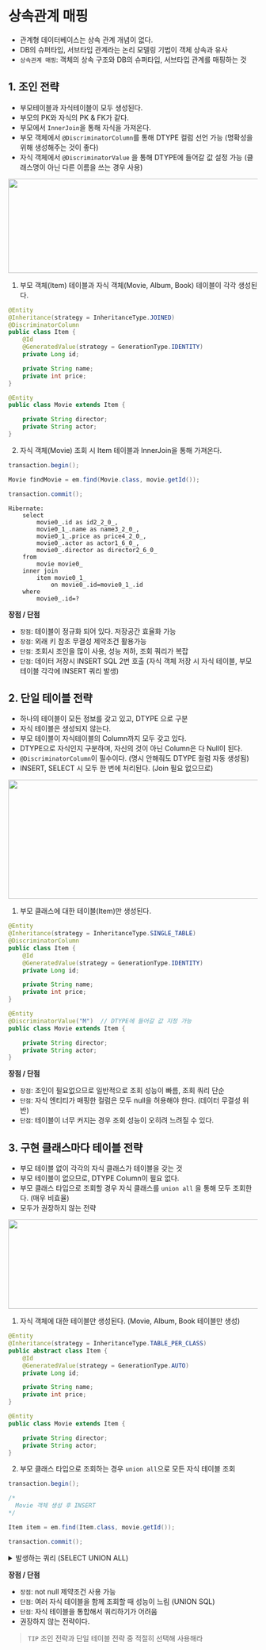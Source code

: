 # 상속관계 매핑
* 관계형 데이터베이스는 상속 관계 개념이 없다. 
* DB의 슈퍼타입, 서브타입 관계라는 논리 모델링 기법이 객체 상속과 유사
* `상속관계 매핑`: 객체의 상속 구조와 DB의 슈퍼타입, 서브타입 관계를 매핑하는 것

## 1. 조인 전략
* 부모테이블과 자식테이블이 모두 생성된다.
* 부모의 PK와 자식의 PK & FK가 같다.
* 부모에서 `InnerJoin`을 통해 자식을 가져온다.
* 부모 객체에서 `@DiscriminatorColumn`를 통해 DTYPE 컬럼 선언 가능 (명확성을 위해 생성해주는 것이 좋다)
* 자식 객체에서 `@DiscriminatorValue` 을 통해 DTYPE에 들어갈 값 설정 가능 (클래스명이 아닌 다른 이름을 쓰는 경우 사용)

<img src="https://user-images.githubusercontent.com/50009240/214829848-408cd1c3-a0d6-464c-83c2-636693bc915d.png" width="650" height="190">

1. 부모 객체(Item) 테이블과 자식 객체(Movie, Album, Book) 테이블이 각각 생성된다.
```java
@Entity
@Inheritance(strategy = InheritanceType.JOINED)
@DiscriminatorColumn
public class Item {
    @Id
    @GeneratedValue(strategy = GenerationType.IDENTITY)
    private Long id;

    private String name;
    private int price;
}
```
```java
@Entity
public class Movie extends Item {

    private String director;
    private String actor;
}
```
2. 자식 객체(Movie) 조회 시 Item 테이블과 InnerJoin을 통해 가져온다.
```java
transaction.begin();

Movie findMovie = em.find(Movie.class, movie.getId());

transaction.commit();
```
```
Hibernate: 
    select
        movie0_.id as id2_2_0_,
        movie0_1_.name as name3_2_0_,
        movie0_1_.price as price4_2_0_,
        movie0_.actor as actor1_6_0_,
        movie0_.director as director2_6_0_ 
    from
        movie movie0_ 
    inner join
        item movie0_1_ 
            on movie0_.id=movie0_1_.id 
    where
        movie0_.id=?
```

**장점 / 단점**
* `장점`: 테이블이 정규화 되어 있다. 저장공간 효율화 가능
* `장점`: 외래 키 참조 무결성 제약조건 활용가능 
* `단점`: 조회시 조인을 많이 사용, 성능 저하, 조회 쿼리가 복잡
* `단점`: 데이터 저장시 INSERT SQL 2번 호출 (자식 객체 저장 시 자식 테이블, 부모 테이블 각각에 INSERT 쿼리 발생) 

## 2. 단일 테이블 전략
* 하나의 테이블이 모든 정보를 갖고 있고, DTYPE 으로 구분
* 자식 테이블은 생성되지 않는다.
* 부모 테이블이 자식테이블의 Column까지 모두 갖고 있다.
* DTYPE으로 자식인지 구분하며, 자신의 것이 아닌 Column은 다 Null이 된다.
* `@DiscriminatorColumn`이 필수이다. (명시 안해줘도 DTYPE 컬럼 자동 생성됨)
* INSERT, SELECT 시 모두 한 번에 처리된다. (Join 필요 없으므로)

<img src="https://user-images.githubusercontent.com/50009240/214835314-1cec3d5b-e6bd-47e7-8ae4-ddd744268d6b.png" width="550" height="240">

1. 부모 클래스에 대한 테이블(Item)만 생성된다.
```java
@Entity
@Inheritance(strategy = InheritanceType.SINGLE_TABLE)
@DiscriminatorColumn
public class Item {
    @Id
    @GeneratedValue(strategy = GenerationType.IDENTITY)
    private Long id;

    private String name;
    private int price;
}
```
```java
@Entity
@DiscriminatorValue("M")  // DTYPE에 들어갈 값 지정 가능
public class Movie extends Item {

    private String director;
    private String actor;
}
```
**장점 / 단점**
* `장점`: 조인이 필요없으므로 일반적으로 조회 성능이 빠름, 조회 쿼리 단순
* `단점`: 자식 엔티티가 매핑한 컬럼은 모두 null을 허용해야 한다. (데이터 무결성 위반)
* `단점`: 테이블이 너무 커지는 경우 조회 성능이 오히려 느려질 수 있다.

## 3. 구현 클래스마다 테이블 전략
* 부모 테이블 없이 각각의 자식 클래스가 테이블을 갖는 것
* 부모 테이블이 없으므로, DTYPE Column이 필요 없다.
* 부모 클래스 타입으로 조회할 경우 자식 클래스를 `union all` 을 통해 모두 조회한다. (매우 비효율)
* 모두가 권장하지 않는 전략

<img src="https://user-images.githubusercontent.com/50009240/214838824-30e27e97-4ced-4299-b2d0-51e87f6c9864.png" width="650" height="180">

1. 자식 객체에 대한 테이블만 생성된다. (Movie, Album, Book 테이블만 생성)
```java 
@Entity
@Inheritance(strategy = InheritanceType.TABLE_PER_CLASS)
public abstract class Item {
    @Id
    @GeneratedValue(strategy = GenerationType.AUTO)
    private Long id;

    private String name;
    private int price;
}
```
```java
@Entity
public class Movie extends Item {

    private String director;
    private String actor;
}
```
2. 부모 클래스 타입으로 조회하는 경우 `union all`으로 모든 자식 테이블 조회
```java
transaction.begin();

/*
  Movie 객체 생성 후 INSERT
*/

Item item = em.find(Item.class, movie.getId());

transaction.commit();
```
<details>
<summary>발생하는 쿼리 (SELECT UNION ALL)</summary>
<div markdown="1">       

```
Hibernate: 
    select
        item0_.id as id1_2_0_,
        item0_.name as name2_2_0_,
        item0_.price as price3_2_0_,
        item0_.artist as artist1_0_0_,
        item0_.actor as actor1_6_0_,
        item0_.director as director2_6_0_,
        item0_.author as author1_1_0_,
        item0_.isbn as isbn2_1_0_,
        item0_.clazz_ as clazz_0_ 
    from
        ( select
            id,
            name,
            price,
            artist,
            null as actor,
            null as director,
            null as author,
            null as isbn,
            1 as clazz_ 
        from
            album 
        union
        select
            id,
            name,
            price,
            null as artist,
            actor,
            director,
            null as author,
            null as isbn,
            2 as clazz_ 
        from
            movie 
        union
        select
            id,
            name,
            price,
            null as artist,
            null as actor,
            null as director,
            author,
            isbn,
            3 as clazz_ 
        from
            book 
    ) item0_ 
where
    item0_.id=?
```

</div>
</details>

**장점 / 단점**
* `장점`: not null 제약조건 사용 가능
* `단점`: 여러 자식 테이블을 함께 조회할 때 성능이 느림 (UNION SQL)
* `단점`: 자식 테이블을 통합해서 쿼리하기가 어려움
* 권장하지 않는 전략이다.

> `TIP` 조인 전략과 단일 테이블 전략 중 적절히 선택해 사용해라
